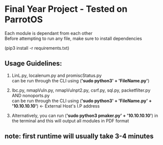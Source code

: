 # Final Year Project - Tested on ParrotOS

Each module is dependant from each other <br/>
Before attempting to run any file, make sure to install dependencies

(pip3 install -r requirements.txt)

## Usage Guidelines: 
1. LinL.py, localenum.py and promiscStatus.py <br />
can be run through the CLI using (**'sudo python3' + 'FileName.py'**)
   
2. lbc.py, nmapVuln.py, nmapVulnpt2.py, csrf.py, sql.py, packetfilter.py AND nonoports.py <br />
can be run through the CLI using (**'sudo python3' + 'FileName.py' + '10.10.10.10'**)  <- External Host's I.P address<br />
   
3. Alternatively, you can run (**'sudo python3 pmaker.py' + '10.10.10.10'**) in the terminal and this will output all modules in PDF format

## note: first runtime will usually take 3-4 minutes
